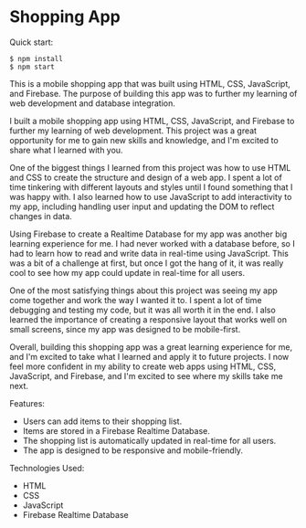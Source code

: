 # Shopping App

Quick start:

```
$ npm install
$ npm start
````

This is a mobile shopping app that was built using HTML, CSS, JavaScript, and Firebase. The purpose of building this app was to further my learning of web development and database integration.

I built a mobile shopping app using HTML, CSS, JavaScript, and Firebase to further my learning of web development. This project was a great opportunity for me to gain new skills and knowledge, and I'm excited to share what I learned with you.

One of the biggest things I learned from this project was how to use HTML and CSS to create the structure and design of a web app. I spent a lot of time tinkering with different layouts and styles until I found something that I was happy with. I also learned how to use JavaScript to add interactivity to my app, including handling user input and updating the DOM to reflect changes in data.

Using Firebase to create a Realtime Database for my app was another big learning experience for me. I had never worked with a database before, so I had to learn how to read and write data in real-time using JavaScript. This was a bit of a challenge at first, but once I got the hang of it, it was really cool to see how my app could update in real-time for all users.

One of the most satisfying things about this project was seeing my app come together and work the way I wanted it to. I spent a lot of time debugging and testing my code, but it was all worth it in the end. I also learned the importance of creating a responsive layout that works well on small screens, since my app was designed to be mobile-first.

Overall, building this shopping app was a great learning experience for me, and I'm excited to take what I learned and apply it to future projects. I now feel more confident in my ability to create web apps using HTML, CSS, JavaScript, and Firebase, and I'm excited to see where my skills take me next.

Features:
- Users can add items to their shopping list.
- Items are stored in a Firebase Realtime Database.
- The shopping list is automatically updated in real-time for all users.
- The app is designed to be responsive and mobile-friendly.

Technologies Used:
- HTML
- CSS
- JavaScript
- Firebase Realtime Database
